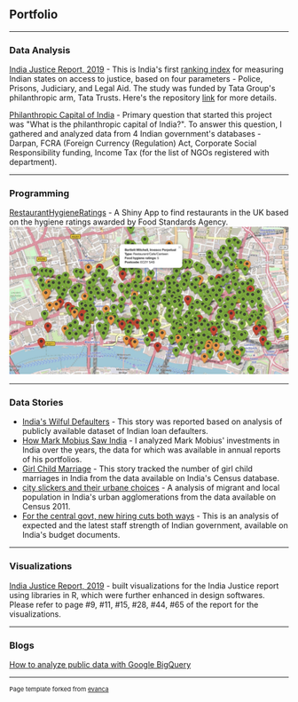 ## Portfolio

---

### Data Analysis 

[India Justice Report, 2019](https://www.tatatrusts.org/upload/pdf/overall-report-single.pdf) - This is India's first [ranking index](https://www.tatatrusts.org/insights/survey-reports/India-justice-report-2019/index.html#visualization) for measuring Indian states on access to justice, based on four parameters - Police, Prisons, Judiciary, and Legal Aid. The study was funded by Tata Group's philanthropic arm, Tata Trusts. Here's the repository [link](https://github.com/shreya2105/Tata-Trusts-India-Justice-Report) for more details. 

[Philanthropic Capital of India](http://csip.ashoka.edu.in/estimating-philanthropic-capital-in-india-datasets/) - Primary question that started this project was "What is the philanthropic capital of India?". To answer this question, I gathered and analyzed data from 4 Indian government's databases - Darpan, FCRA (Foreign Currency (Regulation) Act, Corporate Social Responsibility funding, Income Tax (for the list of NGOs registered with department).   

---
### Programming

[RestaurantHygieneRatings](https://shreyaprojects.shinyapps.io/RestaurantRatings/) - A Shiny App to  find restaurants in the UK based on the hygiene ratings awarded by Food Standards Agency.
<img src="images/shiny.jpeg?raw=true"/> 

---

### Data Stories

- [India's Wilful Defaulters](https://www.livemint.com/Industry/QqgpHMrO62Cw1BvOAD7a9L/Where-you-can-find-Indias-wilful-defaulters.html) - This story was reported based on analysis of publicly available dataset of Indian loan defaulters.
- [How Mark Mobius Saw India](https://www.livemint.com/Companies/o0L1qDP8dKjaWFb5V0aieM/How-Mark-Mobius-saw-India-over-the-years.html) - I analyzed Mark Mobius' investments in India over the years, the data for which was available in annual reports of his portfolios.
- [Girl Child Marriage](https://www.livemint.com/Politics/B4wwK9cEayKf5OveihQWrO/Girl-child-marriage-Which-districts-fare-the-worst-in-India.html) - This story tracked the number of girl child marriages in India from the data available on India's Census database.
- [city slickers and their urbane choices](https://www.livemint.com/news/india/the-story-of-city-slickers-and-their-urbane-choices-1566502160896.html) - A analysis of migrant and local population in India's urban agglomerations from the data available on Census 2011.
- [For the central govt, new hiring cuts both ways](https://www.livemint.com/budget/news/for-the-central-govt-new-hiring-cuts-both-ways-1548878039852.html) - This is an analysis of expected and the latest staff strength of Indian government, available on India's budget documents.

---

### Visualizations

[India Justice Report, 2019](https://www.tatatrusts.org/upload/pdf/overall-report-single.pdf) - built visualizations for the India Justice report using libraries in R, which were further enhanced in design softwares. Please refer to page #9, #11, #15, #28, #44, #65 of the report for the visualizations.   

---
### Blogs

[How to analyze public data with Google BigQuery](https://towardsdatascience.com/a-short-guide-to-analyze-public-data-from-google-bigquery-667126efbe24)

---
<p style="font-size:11px">Page template forked from <a href="https://github.com/evanca/quick-portfolio">evanca</a></p>
<!-- Remove above link if you don't want to attibute -->
